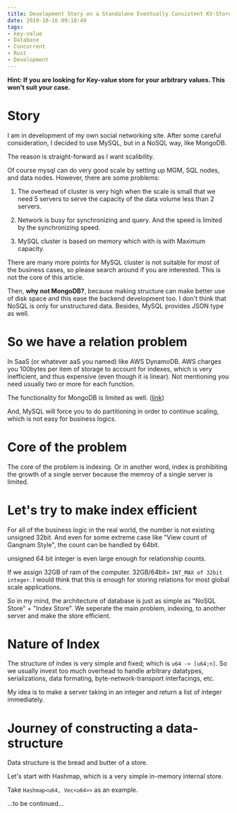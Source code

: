 ```yaml
---
title: Development Story on a Standalone Eventually Consistent KV-Store
date: 2019-10-16 09:10:49
tags: 
- key-value
- Database
- Concurrent
- Rust
- Development
---
```


**Hint: If you are looking for Key-value store for your arbitrary values. This won't suit your case.**

# Story
I am in development of my own social networking site. After some careful consideration, I decided to use MySQL, but in a NoSQL way, like MongoDB.

The reason is straight-forward as I want scalibility. 

Of course mysql can do very good scale by setting up MGM, SQL nodes, and data nodes. However, there are some problems:

1. The overhead of cluster is very high when the scale is small that we need 5 servers to serve the capacity of the data volume less than 2 servers.

2. Network is busy for synchronizing and query. And the speed is limited by the synchronizing speed.

3. MySQL cluster is based on memory which with is with Maximum capacity. 

There are many more points for MySQL cluster is not suitable for most of the business cases, so please search around if you are interested. This is not the core of this article.

Then, **why not MongoDB?**, because making structure can make better use of disk space and this ease the backend development too. I don't think that NoSQL is only for unstructured data. Besides, MySQL provides JSON type as well.

# So we have a relation problem
In SaaS (or whatever aaS you named) like AWS DynamoDB. AWS charges you 100bytes per item of storage to account for indexes, which is very inefficient, and thus expensive (even though it is linear). Not mentioning you need usually two or more for each function.

The functionality for MongoDB is limited as well. ([link](https://www.tutorialspoint.com/mongodb/mongodb_indexing_limitations.htm))

And, MySQL will force you to do partitioning in order to continue scaling, which is not easy for business logics.

# Core of the problem
The core of the problem is indexing.
Or in another word, index is prohibiting the growth of a single server because the memroy of a single server is limited.

# Let's try to make index efficient
For all of the business logic in the real world, the number is not existing unsigned 32bit. And even for some extreme case like "View count of Gangnam Style", the count can be handled by 64bit.

unsigned 64 bit integer is even large enough for relationship counts.

If we assign 32GB of ram of the computer. 32GB/64bit= `INT_MAX of 32bit integer`. I would think that this is enough for storing relations for most global scale applications.

So in my mind, the architecture of database is just as simple as "NoSQL Store" + "Index Store". We seperate the main problem, indexing, to another server and make the store efficient.

# Nature of Index
The structure of index is very simple and fixed; which is `u64 -> [u64;n]`.
So we usually invest too much overhead to handle arbitrary datatypes, serializations, data formating, byte-network-transport interfacings, etc.

My idea is to make a server taking in an integer and return a list of integer immediately.

# Journey of constructing a data-structure
Data structure is the bread and butter of a store. 

Let's start with Hashmap, which is a very simple in-memory internal store. 

Take `Hashmap<u64, Vec<u64>>` as an example.

...to be continued...
